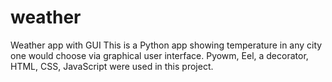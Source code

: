 # weather
Weather app with GUI
This is a Python app showing temperature in any city one would choose via graphical user interface. 
Pyowm, Eel, a decorator, HTML, CSS, JavaScript were used in this project.
